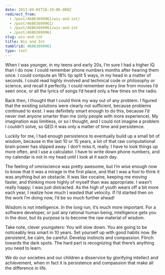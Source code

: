 ```yaml
---
date: 2013-04-01T18:19:00.000Z
redirect_from:
  - /post/46863699961/wis-and-int/
  - /post/46863699961/
  - /post/46863699961/wis-and-int
  - /post/46863699961
slug: wis-and-int
title: Wis and Int
tumblrid: 46863699961
type: text
---
```

<p>When I was younger, in my teens and early 20s, I&rsquo;m sure I had a higher IQ than I do now.  I could remember phone numbers months after hearing them once.  I could compute an 18% tip split 5 ways, in my head in a matter of seconds.  I could read highly involved and technical code or philosophy or science, and recall it perfectly.  I could remember every line from movies I&rsquo;d seen once, or all the lyrics of songs I&rsquo;d heard only a few times on the radio.</p>

<p>Back then, I thought that I could think my way out of any problem.  I figured that the existing solutions were clearly not sufficient, because problems continued to exist.  I was definitely smart enough to do this, because I&rsquo;d never met anyone smarter than me (only people with more experience).  My imagination was limitless, or so I thought, and I could not imagine a problem I couldn&rsquo;t solve, so QED it was only a matter of time and persistence.</p>

<p>Luckily for me, I had enough persistence to eventually build up a small bit of wisdom, because in the last 10 or 15 years, a lot of that raw computational brain power has slipped away.  I don&rsquo;t miss it, really.  I have to look things up more often, and I use a calculator.  I have to write down phone numbers, and my calendar is not in my head until I look at it each day.</p>

<p>The feeling of omniscience was pretty awesome, but I&rsquo;m wise enough now to know that it was a mirage in the first place, and that I was a fool to think it was anything but an obstacle.  It was like cocaine, keeping me moving faster, and thinking more highly of myself than was appropriate.  I wasn&rsquo;t really happy; I was just distracted.  As the high of youth wears off a bit more each year, I realize how much I wasted that velocity.  If I&rsquo;d started then on the work I&rsquo;m doing now, I&rsquo;d be so much further ahead!</p>

<p>Wisdom is not intelligence.  In the long run, it&rsquo;s much more important.  For a software developer, or just any rational human being, intelligence gets you in the door, but its purpose is to become the raw material of wisdom.</p>

<p>Take note, clever youngsters:  You will slow down.  You are going to be noticeably less smart in 10 years.  Set yourself up with good habits now.  Be persistent, be calm, be careful.  Develop instincts and compassion.  Flinch towards the dark spots.  The hard part is recognizing that there&rsquo;s anything you need to learn.</p>

<p>We do our societies and our children a disservice by glorifying intellect and achievement, when in fact it is persistence and compassion that make all the difference in life.</p>
